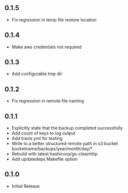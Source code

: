 ## 0.1.5
* Fix regression in temp file restore location

## 0.1.4
* Make aws credentials not required

## 0.1.3
* Add configurable tmp dir

## 0.1.2
* Fix regression in remote file naming

## 0.1.1
* Explicitly state that the backup completed successfully
* Add count of keys to log output
* Add travis.yml for testing
* Write to a better structured remote path in s3 bucket bucketname/backups/year/month/day/*
* Rebuild with latest hashicorp/go-cleanhttp
* Add updatedeps Makefile option

## 0.1.0

* Initial Release
